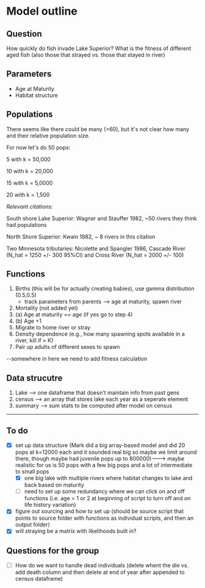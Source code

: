 # Model outline

## Question
How quickly do fish invade Lake Superior?
What is the fitness of different aged fish (also those that strayed vs. those that stayed in river)

## Parameters

* Age at Maturity
* Habitat structure

## Populations

There seems like there could be many (>60), but it's not clear how many and their relative population size.

For now let's do 50 pops:

5 with k = 50,000

10 with k = 20,000

15 with k = 5,0000

20 with k = 1,500


*Relevant citations:*

South shore Lake Superior: Wagner and Stauffer 1982, ~50 rivers they think had populations 

North Shore Superior: Kwain 1982, ~ 8 rivers in this citation 

Two Minnesota tributaries: Nicolette and Spangler 1986, Cascade River (N_hat = 1250 +/- 300 95%CI) and Cross River (N_hat = 2000 +/- 100) 

## Functions

1. Births (this will be for actually creating babies), use gamma distribution (0.5,0.5)
    * track parameters from parents --> age at maturity, spawn river
2. Mortality (not added yet)
3. (a) Age at maturity == age (if yes go to step 4)
3. (b) Age +1
4. Migrate to home river or stray
5. Density dependence (e.g., how many spawning spots available in a river, kill if > K)
6. Pair up adults of different sexes to spawn

--somewhere in here we need to add fitness calculation

## Data strucutre
1. Lake --> one dataframe that doesn't maintain info from past gens
2. census --> an array that stores lake each year as a seperate element
3. summary --> sum stats to be computed after model on census

------------------------------------------------------------------------
## To do

- [x] set up data structure (Mark did a big array-based model and did 20 pops at k=12000 each and it sounded real big so maybe we limit around there, though maybe had juvenile pops up to 800000)---> maybe realistic for us is 50 pops with a few big pops and a lot of intermediate to small pops
   - [x] one big lake with multiple rivers where habitat changes to lake and back based on maturity
   - [ ] need to set up some redundancy where we can click on and off functions (i.e. age = 1 or 2 at beginning of script to turn off and on life history variation)
- [x] figure out sourcing and how to set up (should be source script that points to source folder with functions as individual scripts, and then an output folder)
- [x] will straying be a matrix with likelihoods built in?

## Questions for the group
 - [ ] How do we want to handle dead individuals (delete whent the die vs. add death column and then delete at end of year after appended to census dataframe)
